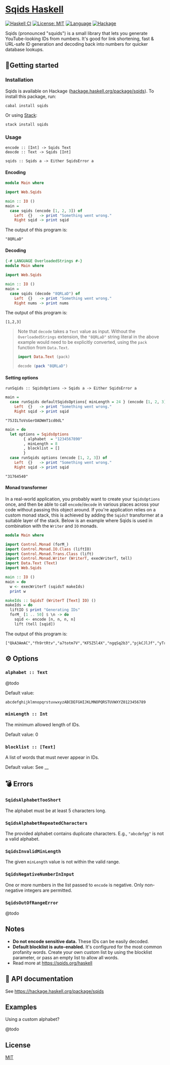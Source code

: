 # [Sqids Haskell](https://sqids.org/haskell)

[![Haskell CI](https://github.com/sqids/sqids-haskell/actions/workflows/haskell.yml/badge.svg)](https://github.com/sqids/sqids-haskell/actions/workflows/haskell.yml)
[![License: MIT](https://img.shields.io/badge/license-MIT-yellow.svg)](https://opensource.org/licenses/MIT)
[![Language](https://img.shields.io/badge/language-Haskell-orange.svg)](https://www.haskell.org/)
[![Hackage](https://img.shields.io/hackage/v/sqids.svg)](https://hackage.haskell.org/package/sqids)

Sqids (pronounced "squids") is a small library that lets you generate YouTube-looking IDs from numbers. It's good for link shortening, fast & URL-safe ID generation and decoding back into numbers for quicker database lookups.

## 🏃Getting started

### Installation

Sqids is available on Hackage ([hackage.haskell.org/package/sqids](https://hackage.haskell.org/package/sqids)). To install this package, run:

```
cabal install sqids
```

Or using [Stack](https://docs.haskellstack.org/en/stable/):

```
stack install sqids
```

### Usage

```
encode :: [Int] -> Sqids Text
deocde :: Text -> Sqids [Int]

sqids :: Sqids a -> Either SqidsError a
```

#### Encoding

```haskell
module Main where

import Web.Sqids

main :: IO ()
main =
  case sqids (encode [1, 2, 3]) of
    Left  {}   -> print "Something went wrong."
    Right sqid -> print sqid
```

The output of this program is:

```
"8QRLaD"
```

#### Decoding

```haskell
{-# LANGUAGE OverloadedStrings #-}
module Main where

import Web.Sqids

main :: IO ()
main =
  case sqids (decode "8QRLaD") of
    Left  {}   -> print "Something went wrong."
    Right nums -> print nums
```

The output of this program is:

```
[1,2,3]
```

> Note that `decode` takes a `Text` value as input. Without the `OverloadedStrings` extension, the `"8QRLaD"` string literal in the above example would need to be explicitly converted, using the `pack` function from `Data.Text`.
>
> ```haskell
> import Data.Text (pack)
> ```
>
> ```haskell
> decode (pack "8QRLaD")
> ```

#### Setting options

```
runSqids :: SqidsOptions -> Sqids a -> Either SqidsError a
```

```haskell
main =
  case runSqids defaultSqidsOptions{ minLength = 24 } (encode [1, 2, 3]) of
    Left  {}   -> print "Something went wrong."
    Right sqid -> print sqid
```

```
"75JILToVsGerOADWmT1cd0dL"
```

```haskell
main = do
  let options = SqidsOptions
        { alphabet  = "1234567890"
        , minLength = 8
        , blocklist = []
        }
  case runSqids options (encode [1, 2, 3]) of
    Left  {}   -> print "Something went wrong."
    Right sqid -> print sqid
```

```
"31764540"
```

#### Monad transformer

In a real-world application, you probably want to create your `SqidsOptions` 
once, and then be able to call `encode`/`decode` in various places across your 
code without passing this object around. If you're application relies on a 
custom monad stack, this is achieved by adding the `SqidsT` transformer at a
suitable layer of the stack. Below is an example where Sqids is used in
combination with the `Writer` and `IO` monads.

```haskell
module Main where

import Control.Monad (forM_)
import Control.Monad.IO.Class (liftIO)
import Control.Monad.Trans.Class (lift)
import Control.Monad.Writer (WriterT, execWriterT, tell)
import Data.Text (Text)
import Web.Sqids

main :: IO ()
main = do
  w <- execWriterT (sqidsT makeIds)
  print w

makeIds :: SqidsT (WriterT [Text] IO) ()
makeIds = do
  liftIO $ print "Generating IDs"
  forM_ [1 .. 50] $ \n -> do
    sqid <- encode [n, n, n, n]
    lift (tell [sqid])
```

The output of this program is:

```
["QkA3AmAC","fh9rtRtv","a7totm7V","KF5Z5l4X","ngqSq2b3","pjkCJlJf","yTrOSYSQ","HKVia9J2","0gTF2Zr3","jiw7wbw1","PtNNFWFA","I0vlvGvD","08TV2Sr5","UPLILMlD","ut2A2D20","Inv5vZvK","pDkBJTJJ","P1N8FRFr","R2eqeYeY","Ki5o5Q4U","1k70bzbD","dK4cE6Es","1L7XbJbZ","FyGjG1G0","ZEMReNre","aKtMte79","UtLNL9li","o6lElt2f","1w7ebtbl","nuqNqqbk","HlVSaOJ9","IKvdvave","3cWkDSD9","oQlzlc2C","RrezeDeC","OhJcJoVR","OEJFJzVJ","oplJlm2F","u8292F2H","FZGiGzGI","dN40E9EO","Q0AdAhAR","HJVzaaJC","s08YCUdX","sW8UCadW","ZaMNekrp","X4bsWS4Z","OoJIJEVj","Rqe1eTey","3aWYDXDs"]
```

## ⚙️ Options

### `alphabet :: Text`

@todo

Default value:

```
abcdefghijklmnopqrstuvwxyzABCDEFGHIJKLMNOPQRSTUVWXYZ0123456789
```

### `minLength :: Int`

The minimum allowed length of IDs.

Default value: 0

### `blocklist :: [Text]`

A list of words that must never appear in IDs.

Default value: See __

## 💣 Errors

### `SqidsAlphabetTooShort`

The alphabet must be at least 5 characters long.

### `SqidsAlphabetRepeatedCharacters`

The provided alphabet contains duplicate characters. E.g., `"abcdefgg"` is not
a valid alphabet.

### `SqidsInvalidMinLength`

The given `minLength` value is not within the valid range.

### `SqidsNegativeNumberInInput`

One or more numbers in the list passed to `encode` is negative. Only
non-negative integers are permitted.

### `SqidsOutOfRangeError`

@todo

## Notes

- **Do not encode sensitive data.** These IDs can be easily decoded.
- **Default blocklist is auto-enabled.** It's configured for the most common profanity words. Create your own custom list by using the blocklist parameter, or pass an empty list to allow all words.
- Read more at https://sqids.org/haskell

## 📄 API documentation

See https://hackage.haskell.org/package/sqids

## Examples

Using a custom alphabet?

@todo

## License

[MIT](LICENSE)
